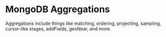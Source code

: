 # MongoDB Aggregations

Aggregations include things like matching, ordering, projecting, sampling, cursor-like stages, addFields, geoNear, and more.
